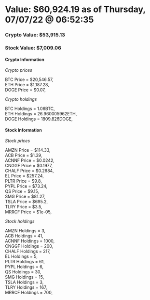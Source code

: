 # Value: $60,924.19 as of Thursday, 07/07/22 @ 06:52:35 

### Crypto Value: $53,915.13

### Stock Value: $7,009.06

#### Crypto Information 
*Crypto prices* 

BTC Price = $20,546.57,  
ETH Price = $1,187.28,  
DOGE Price = $0.07,  


*Crypto holdings* 

BTC Holdings = 1.06BTC,  
ETH Holdings = 26.960005962ETH,  
DOGE Holdings = 1809.826DOGE,  


#### Stock Information 

*Stock prices* 

AMZN Price = $114.33,  
ACB Price = $1.39,  
ACNNF Price = $0.0242,  
CNGGF Price = $0.1977,  
CHALF Price = $0.2684,  
EL Price = $257.24,  
PLTR Price = $9.8,  
PYPL Price = $73.24,  
QS Price = $9.15,  
SMG Price = $81.27,  
TSLA Price = $695.2,  
TLRY Price = $3.5,  
MRRCF Price = $1e-05,  


*Stock holdings* 

AMZN Holdings = 3,  
ACB Holdings = 41,  
ACNNF Holdings = 1000,  
CNGGF Holdings = 200,  
CHALF Holdings = 217,  
EL Holdings = 5,  
PLTR Holdings = 61,  
PYPL Holdings = 6,  
QS Holdings = 30,  
SMG Holdings = 15,  
TSLA Holdings = 3,  
TLRY Holdings = 167,  
MRRCF Holdings = 700,  


